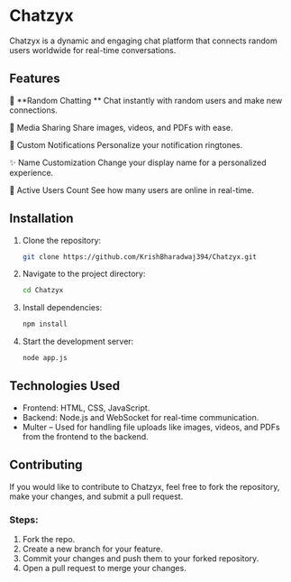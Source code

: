 # **Chatzyx**

Chatzyx is a dynamic and engaging chat platform that connects random users worldwide for real-time conversations.

## **Features**

💬 **Random Chatting ** 
Chat instantly with random users and make new connections.

📸 Media Sharing
Share images, videos, and PDFs with ease.

🔔 Custom Notifications
Personalize your notification ringtones.

✨ Name Customization
Change your display name for a personalized experience.

👥 Active Users Count
See how many users are online in real-time.

## **Installation**

1. Clone the repository:
    ```bash
    git clone https://github.com/KrishBharadwaj394/Chatzyx.git
    ```
2. Navigate to the project directory:
    ```bash
    cd Chatzyx
    ```
3. Install dependencies:
    ```bash
    npm install
    ```
4. Start the development server:
    ```bash
    node app.js
    ```

## **Technologies Used**

- Frontend: HTML, CSS, JavaScript.
- Backend: Node.js and WebSocket for real-time communication.
- Multer – Used for handling file uploads like images, videos, and PDFs from the frontend to the backend.

## **Contributing**

If you would like to contribute to Chatzyx, feel free to fork the repository, make your changes, and submit a pull request.

### Steps:
1. Fork the repo.
2. Create a new branch for your feature.
3. Commit your changes and push them to your forked repository.
4. Open a pull request to merge your changes.
